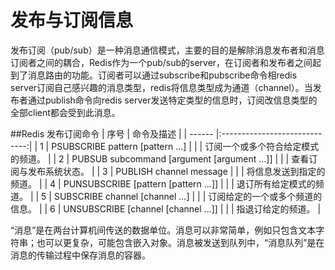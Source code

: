 # 发布与订阅信息
发布订阅（pub/sub）是一种消息通信模式，主要的目的是解除消息发布者和消息订阅者之间的耦合，Redis作为一个pub/sub的server，在订阅者和发布者之间起到了消息路由的功能。订阅者可以通过subscribe和pubscribe命令相redis server订阅自己感兴趣的消息类型，redis将信息类型成为通道（channel）。当发布者通过publish命令向redis server发送特定类型的信息时，订阅改信息类型的全部client都会受到此消息。

##Redis 发布订阅命令
| 序号 |	命令及描述 |
| ------ |:-----------------------------:|
| 1 | PSUBSCRIBE pattern [pattern ...] |
|   | 订阅一个或多个符合给定模式的频道。 |
| 2	| PUBSUB subcommand [argument [argument ...]]  |
|   | 查看订阅与发布系统状态。 |
| 3	| PUBLISH channel message | 
|   | 将信息发送到指定的频道。 |
| 4	| PUNSUBSCRIBE [pattern [pattern ...]]  |
|   | 退订所有给定模式的频道。 |
| 5	| SUBSCRIBE channel [channel ...]  |
|   | 订阅给定的一个或多个频道的信息。 |
| 6	| UNSUBSCRIBE [channel [channel ...]]  |
|   | 指退订给定的频道。 |


“消息”是在两台计算机间传送的数据单位。消息可以非常简单，例如只包含文本字符串；也可以更复杂，可能包含嵌入对象。消息被发送到队列中，“消息队列”是在消息的传输过程中保存消息的容器。
